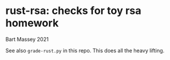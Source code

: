 # rust-rsa: checks for toy rsa homework
Bart Massey 2021

See also `grade-rust.py` in this repo. This does all the
heavy lifting.
